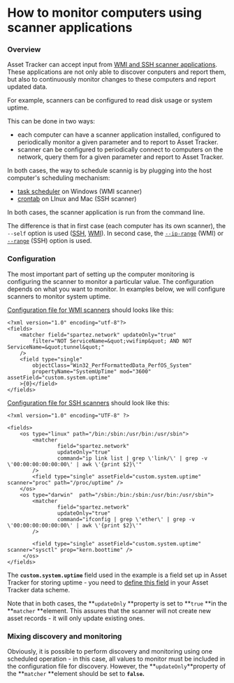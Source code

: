 # How to monitor computers using scanner applications

### Overview

Asset Tracker can accept input from [WMI and SSH scanner applications](https://bitbucket.org/spartez/ephor-scanners/downloads). These applications are not only able to discover conputers and report them, but also to continuously monitor changes to these computers and report updated data.

For example, scanners can be configured to read disk usage or system uptime.

This can be done in two ways:

* each computer can have a scanner application installed, configured to periodically monitor a given parameter and to report to Asset Tracker.
* scanner can be configured to periodically connect to computers on the network, query them for a given parameter and report to Asset Tracker.

In both cases, the way to schedule scannig is by plugging into the host computer's scheduling mechanism:

* [task scheduler](https://confluence.spartez.com/display/AT4J/Performing+WMI+scan+outside+of+Jira#PerformingWMIscanoutsideofJira-Schedulingscans) on Windows \(WMI scanner\)
* [crontab](https://confluence.spartez.com/display/AT4J/Performing+SSH+Scan+outside+of+Jira#PerformingSSHScanoutsideofJira-Schedulingscans) on LInux and Mac \(SSH scanner\)

In both cases, the scanner application is run from the command line.

The difference is that in first case \(each computer has its own scanner\), the `--self` option is used \([SSH](https://confluence.spartez.com/display/AT4J/Performing+SSH+Scan+outside+of+JIRA#PerformingSSHScanoutsideofJIRA-Usingcommandline), [WMI](https://confluence.spartez.com/display/AT4J/Performing+WMI+scan+outside+of+JIRA#PerformingWMIscanoutsideofJIRA-Usingcommandline)\). In second case, the [`--ip-range`](https://confluence.spartez.com/display/AT4J/Performing+WMI+scan+outside+of+Jira#PerformingWMIscanoutsideofJira-Scanningnetworksubnetrange) \(WMI\) or [`--range`](https://confluence.spartez.com/display/AT4J/Performing+SSH+Scan+outside+of+Jira#PerformingSSHScanoutsideofJira-Scanningnetworksubnetrange) \(SSH\) option is used.

### Configuration

The most important part of setting up the computer monitoring is configuring the scanner to monitor a particular value. The configuration depends on what you want to monitor. In examples below, we will configure scanners to monitor system uptime.

[Configuration file for WMI scanners](https://bitbucket.org/spartez/ephor-scanners/raw/214b8976d0eed672d0b6fbac1e786598f8fbb974/windows/commandline/default_wmi_config.xml) should looks like this:

```markup
<?xml version="1.0" encoding="utf-8"?>
<fields>
    <matcher field="spartez.network" updateOnly="true"
        filter="NOT ServiceName=&quot;vwifimp&quot; AND NOT ServiceName=&quot;tunnel&quot;"
    />
    <field type="single"  
        objectClass="Win32_PerfFormattedData_PerfOS_System"
        propertyName="SystemUpTime" mod="3600" assetField="custom.system.uptime"
    >{0}</field>
</fields>
```

[Configuration file for SSH scanners](https://bitbucket.org/spartez/ephor-scanners/raw/214b8976d0eed672d0b6fbac1e786598f8fbb974/unix/scanner/src/default-config.xml) should look like this:

```markup
<?xml version="1.0" encoding="UTF-8" ?>
 
<fields>
    <os type="linux" path="/bin:/sbin:/usr/bin:/usr/sbin">
        <matcher
                field="spartez.network"
                updateOnly="true"
                command="ip link list | grep \'link/\' | grep -v \'00:00:00:00:00:00\' | awk \'{print $2}\'"
        />
        <field type="single" assetField="custom.system.uptime"  scanner="proc" path="/proc/uptime" />
    </os>
    <os type="darwin"  path="/sbin:/bin:/sbin:/usr/bin:/usr/sbin">
        <matcher
                field="spartez.network"
                updateOnly="true"
                command="ifconfig | grep \'ether\' | grep -v \'00:00:00:00:00:00\' | awk \'{print $2}\'"
        />
 
        <field type="single" assetField="custom.system.uptime"  scanner="sysctl" prop="kern.boottime" />
     </os>
</fields>
```

The **`custom.system.uptime`** field used in the example is a field set up in Asset Tracker for storing uptime - you need to [define this field](../quick-start/defining-an-asset-field.md) in your Asset Tracker data scheme.

Note that in both cases, the **`updateOnly` **property is set to **`true` **in the **`matcher` **element. This assures that the scanner will not create new asset records - it will only update existing ones.

### Mixing discovery and monitoring

Obviously, it is possible to perform discovery and monitoring using one scheduled operation - in this case, all values to monitor must be included in the configuration file for discovery. However, the **`updateOnly`**property of the **`matcher` **element should be set to **`false`.**

